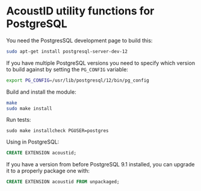 AcoustID utility functions for PostgreSQL
=========================================

You need the PostgresSQL development page to build this:

```sh
sudo apt-get install postgresql-server-dev-12
```

If you have multiple PostgreSQL versions you need to specify which version to
build against by setting the `PG_CONFIG` variable:

```sh
export PG_CONFIG=/usr/lib/postgresql/12/bin/pg_config
```

Build and install the module:

```sh
make
sudo make install
```

Run tests:

```
sudo make installcheck PGUSER=postgres
```

Using in PostgreSQL:

```sql
CREATE EXTENSION acoustid;
```

If you have a version from before PostgreSQL 9.1 installed, you can upgrade it
to a properly package one with:

```sql
CREATE EXTENSION acoustid FROM unpackaged;
```
